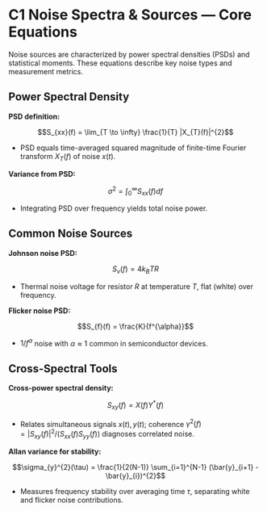 # C1 Noise Spectra & Sources — Core Equations

Noise sources are characterized by power spectral densities (PSDs) and statistical moments. These equations describe key noise types and measurement metrics.

## Power Spectral Density
**PSD definition:**

$$S_{xx}(f) = \lim_{T \to \infty} \frac{1}{T} |X_{T}(f)|^{2}$$

- PSD equals time-averaged squared magnitude of finite-time Fourier transform $X_{T}(f)$ of noise $x(t)$.

**Variance from PSD:**

$$\sigma^{2} = \int_{0}^{\infty} S_{xx}(f) df$$

- Integrating PSD over frequency yields total noise power.

## Common Noise Sources
**Johnson noise PSD:**

$$S_{v}(f) = 4 k_{B} T R$$

- Thermal noise voltage for resistor $R$ at temperature $T$, flat (white) over frequency.

**Flicker noise PSD:**

$$S_{f}(f) = \frac{K}{f^{\alpha}}$$

- $1/f^{\alpha}$ noise with $\alpha \approx 1$ common in semiconductor devices.

## Cross-Spectral Tools
**Cross-power spectral density:**

$$S_{xy}(f) = X(f) Y^{*}(f)$$

- Relates simultaneous signals $x(t), y(t)$; coherence $\gamma^{2}(f) = |S_{xy}(f)|^{2} / (S_{xx}(f) S_{yy}(f))$ diagnoses correlated noise.

**Allan variance for stability:**

$$\sigma_{y}^{2}(\tau) = \frac{1}{2(N-1)} \sum_{i=1}^{N-1} (\bar{y}_{i+1} - \bar{y}_{i})^{2}$$

- Measures frequency stability over averaging time $\tau$, separating white and flicker noise contributions.
